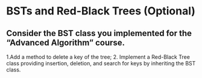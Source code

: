 # BSTs and Red-Black Trees (Optional)

## Consider the BST class you implemented for the “Advanced Algorithm” course.

1.Add a method to delete a key of the tree;
2. Implement a Red-Black Tree class providing insertion, deletion, and search for keys by inheriting the BST class.